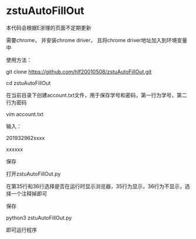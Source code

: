 # zstuAutoFillOut
本代码会根据E浙理的页面不定期更新

需要chrome， 并安装chrome driver， 且将chrome driver地址加入到环境变量中

使用方法：

git clone https://github.com/hlf20010508/zstuAutoFillOut.git

cd zstuAutoFillOut

在当前目录下创建account.txt文件，用于保存学号和密码，第一行为学号，第二行为密码

vim account.txt

输入：

201932962xxxx

xxxxxx

保存

打开zstuAutoFillOut.py

在第35行和36行选择是否在运行时显示浏览器，35行为显示，36行为不显示，选择一个注释掉即可

保存

python3 zstuAutoFillOut.py

即可运行程序
